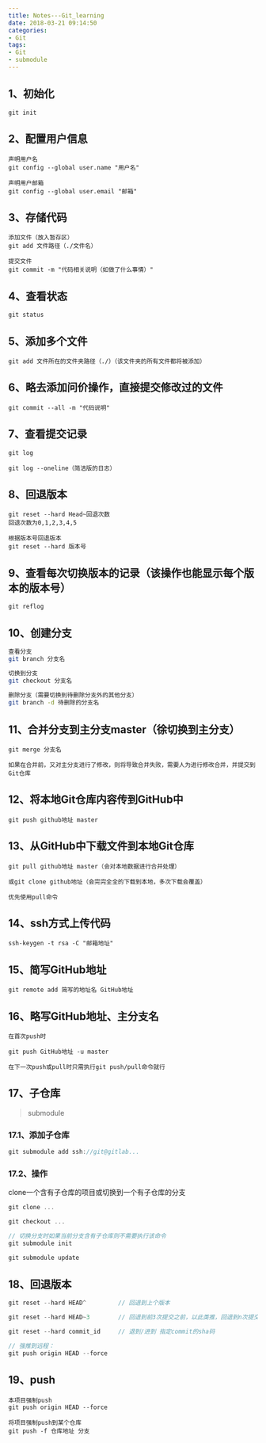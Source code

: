 ```yaml
---
title: Notes---Git_learning
date: 2018-03-21 09:14:50
categories:
- Git
tags:
- Git
- submodule
---
```


## 1、初始化

```
git init
```

## 2、配置用户信息

```
声明用户名
git config --global user.name "用户名"

声明用户邮箱
git config --global user.email "邮箱"
```

## 3、存储代码

```
添加文件（放入暂存区）
git add 文件路径（./文件名）

提交文件
git commit -m "代码相关说明（如做了什么事情）"
```

## 4、查看状态

```
git status
```

## 5、添加多个文件

```
git add 文件所在的文件夹路径（./）（该文件夹的所有文件都将被添加）
```

## 6、略去添加问价操作，直接提交修改过的文件

```
git commit --all -m "代码说明"
```

## 7、查看提交记录

```
git log

git log --oneline（简洁版的日志）
```

## 8、回退版本

```
git reset --hard Head~回退次数
回退次数为0,1,2,3,4,5

根据版本号回退版本
git reset --hard 版本号
```
  
## 9、查看每次切换版本的记录（该操作也能显示每个版本的版本号）

```
git reflog
```

## 10、创建分支

```sh
查看分支
git branch 分支名

切换到分支
git checkout 分支名
     
删除分支（需要切换到待删除分支外的其他分支）
git branch -d 待删除的分支名
```

  

## 11、合并分支到主分支master（徐切换到主分支）

```
git merge 分支名
```

	如果在合并前，又对主分支进行了修改，则将导致合并失败，需要人为进行修改合并，并提交到Git仓库

## 12、将本地Git仓库内容传到GitHub中

```
git push github地址 master
```

  

## 13、从GitHub中下载文件到本地Git仓库

```
git pull github地址 master（会对本地数据进行合并处理）

或git clone github地址（会完完全全的下载到本地，多次下载会覆盖）

优先使用pull命令
```


## 14、ssh方式上传代码

```
ssh-keygen -t rsa -C "邮箱地址"
```
  

## 15、简写GitHub地址

```
git remote add 简写的地址名 GitHub地址
```

  

## 16、略写GitHub地址、主分支名

```
在首次push时

git push GitHub地址 -u master

在下一次push或pull时只需执行git push/pull命令就行
```


## 17、子仓库

> submodule

### 17.1、添加子仓库

```js
git submodule add ssh://git@gitlab...
```

### 17.2、操作

clone一个含有子仓库的项目或切换到一个有子仓库的分支

```js
git clone ...

git checkout ...

// 切换分支时如果当前分支含有子仓库则不需要执行该命令
git submodule init

git submodule update
```

## 18、回退版本

```js
git reset --hard HEAD^         // 回退到上个版本

git reset --hard HEAD~3        // 回退到前3次提交之前，以此类推，回退到n次提交之前

git reset --hard commit_id     // 退到/进到 指定commit的sha码

// 强推到远程：
git push origin HEAD --force
```

## 19、push
```
本项目强制push
git push origin HEAD --force

将项目强制push到某个仓库
git push -f 仓库地址 分支
```